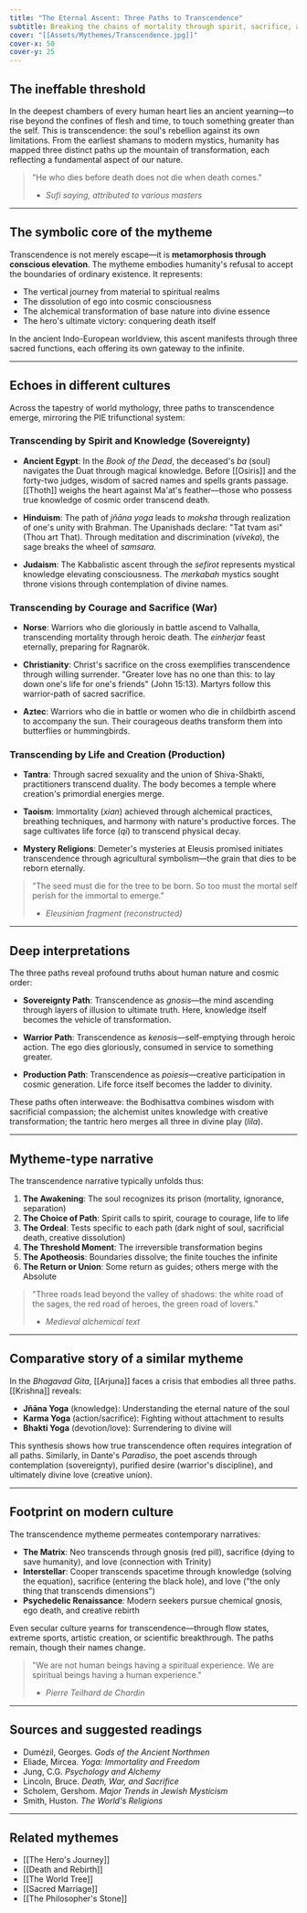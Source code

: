 ```yaml
---
title: "The Eternal Ascent: Three Paths to Transcendence"
subtitle: Breaking the chains of mortality through spirit, sacrifice, and creation
cover: "[[Assets/Mythemes/Transcendence.jpg]]"
cover-x: 50
cover-y: 25
---
```


## **The ineffable threshold**

In the deepest chambers of every human heart lies an ancient yearning—to rise beyond the confines of flesh and time, to touch something greater than the self. This is transcendence: the soul's rebellion against its own limitations. From the earliest shamans to modern mystics, humanity has mapped three distinct paths up the mountain of transformation, each reflecting a fundamental aspect of our nature.

> "He who dies before death does not die when death comes."
> - *Sufi saying, attributed to various masters*

---

## **The symbolic core of the mytheme**

Transcendence is not merely escape—it is **metamorphosis through conscious elevation**. The mytheme embodies humanity's refusal to accept the boundaries of ordinary existence. It represents:

* The vertical journey from material to spiritual realms
* The dissolution of ego into cosmic consciousness
* The alchemical transformation of base nature into divine essence
* The hero's ultimate victory: conquering death itself

In the ancient Indo-European worldview, this ascent manifests through three sacred functions, each offering its own gateway to the infinite.

---

## **Echoes in different cultures**

Across the tapestry of world mythology, three paths to transcendence emerge, mirroring the PIE trifunctional system:

### **Transcending by Spirit and Knowledge (Sovereignty)**

* **Ancient Egypt**: In the *Book of the Dead*, the deceased's *ba* (soul) navigates the Duat through magical knowledge. Before [[Osiris]] and the forty-two judges, wisdom of sacred names and spells grants passage. [[Thoth]] weighs the heart against Ma'at's feather—those who possess true knowledge of cosmic order transcend death.

* **Hinduism**: The path of *jñāna yoga* leads to *moksha* through realization of one's unity with Brahman. The Upanishads declare: "Tat tvam asi" (Thou art That). Through meditation and discrimination (*viveka*), the sage breaks the wheel of *samsara*.

* **Judaism**: The Kabbalistic ascent through the *sefirot* represents mystical knowledge elevating consciousness. The *merkabah* mystics sought throne visions through contemplation of divine names.

### **Transcending by Courage and Sacrifice (War)**

* **Norse**: Warriors who die gloriously in battle ascend to Valhalla, transcending mortality through heroic death. The *einherjar* feast eternally, preparing for Ragnarök.

* **Christianity**: Christ's sacrifice on the cross exemplifies transcendence through willing surrender. "Greater love has no one than this: to lay down one's life for one's friends" (John 15:13). Martyrs follow this warrior-path of sacred sacrifice.

* **Aztec**: Warriors who die in battle or women who die in childbirth ascend to accompany the sun. Their courageous deaths transform them into butterflies or hummingbirds.

### **Transcending by Life and Creation (Production)**

* **Tantra**: Through sacred sexuality and the union of Shiva-Shakti, practitioners transcend duality. The body becomes a temple where creation's primordial energies merge.

* **Taoism**: Immortality (*xian*) achieved through alchemical practices, breathing techniques, and harmony with nature's productive forces. The sage cultivates life force (*qi*) to transcend physical decay.

* **Mystery Religions**: Demeter's mysteries at Eleusis promised initiates transcendence through agricultural symbolism—the grain that dies to be reborn eternally.

> "The seed must die for the tree to be born. So too must the mortal self perish for the immortal to emerge."
> - *Eleusinian fragment (reconstructed)*

---

## **Deep interpretations**

The three paths reveal profound truths about human nature and cosmic order:

* **Sovereignty Path**: Transcendence as *gnosis*—the mind ascending through layers of illusion to ultimate truth. Here, knowledge itself becomes the vehicle of transformation.

* **Warrior Path**: Transcendence as *kenosis*—self-emptying through heroic action. The ego dies gloriously, consumed in service to something greater.

* **Production Path**: Transcendence as *poiesis*—creative participation in cosmic generation. Life force itself becomes the ladder to divinity.

These paths often interweave: the Bodhisattva combines wisdom with sacrificial compassion; the alchemist unites knowledge with creative transformation; the tantric hero merges all three in divine play (*lila*).

---

## **Mytheme-type narrative**

The transcendence narrative typically unfolds thus:

1. **The Awakening**: The soul recognizes its prison (mortality, ignorance, separation)
2. **The Choice of Path**: Spirit calls to spirit, courage to courage, life to life
3. **The Ordeal**: Tests specific to each path (dark night of soul, sacrificial death, creative dissolution)
4. **The Threshold Moment**: The irreversible transformation begins
5. **The Apotheosis**: Boundaries dissolve; the finite touches the infinite
6. **The Return or Union**: Some return as guides; others merge with the Absolute

> "Three roads lead beyond the valley of shadows: the white road of the sages, the red road of heroes, the green road of lovers."
> - *Medieval alchemical text*

---

## **Comparative story of a similar mytheme**

In the *Bhagavad Gita*, [[Arjuna]] faces a crisis that embodies all three paths. [[Krishna]] reveals:

* **Jñāna Yoga** (knowledge): Understanding the eternal nature of the soul
* **Karma Yoga** (action/sacrifice): Fighting without attachment to results
* **Bhakti Yoga** (devotion/love): Surrendering to divine will

This synthesis shows how true transcendence often requires integration of all paths. Similarly, in Dante's *Paradiso*, the poet ascends through contemplation (sovereignty), purified desire (warrior's discipline), and ultimately divine love (creative union).

---

## **Footprint on modern culture**

The transcendence mytheme permeates contemporary narratives:

* **The Matrix**: Neo transcends through gnosis (red pill), sacrifice (dying to save humanity), and love (connection with Trinity)
* **Interstellar**: Cooper transcends spacetime through knowledge (solving the equation), sacrifice (entering the black hole), and love ("the only thing that transcends dimensions")
* **Psychedelic Renaissance**: Modern seekers pursue chemical gnosis, ego death, and creative rebirth

Even secular culture yearns for transcendence—through flow states, extreme sports, artistic creation, or scientific breakthrough. The paths remain, though their names change.

> "We are not human beings having a spiritual experience. We are spiritual beings having a human experience."
> - *Pierre Teilhard de Chardin*

---

## **Sources and suggested readings**

* Dumézil, Georges. *Gods of the Ancient Northmen*
* Eliade, Mircea. *Yoga: Immortality and Freedom*
* Jung, C.G. *Psychology and Alchemy*
* Lincoln, Bruce. *Death, War, and Sacrifice*
* Scholem, Gershom. *Major Trends in Jewish Mysticism*
* Smith, Huston. *The World's Religions*

---

## **Related mythemes**

* [[The Hero's Journey]]
* [[Death and Rebirth]]
* [[The World Tree]]
* [[Sacred Marriage]]
* [[The Philosopher's Stone]]